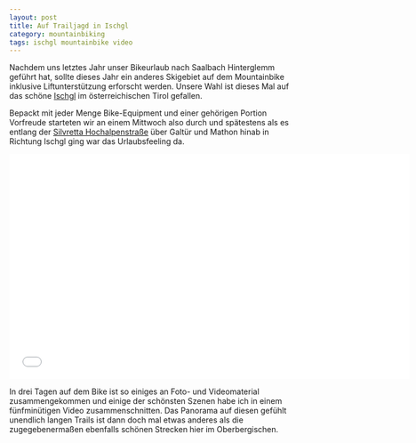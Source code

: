 ```yaml
---
layout: post
title: Auf Trailjagd in Ischgl
category: mountainbiking
tags: ischgl mountainbike video
---
```


Nachdem uns letztes Jahr unser Bikeurlaub nach Saalbach Hinterglemm geführt hat, sollte dieses Jahr ein anderes Skigebiet auf dem Mountainbike inklusive Liftunterstützung erforscht werden. Unsere Wahl ist dieses Mal auf das schöne [Ischgl](http://www.ischgl.com) im österreichischen Tirol gefallen.

Bepackt mit jeder Menge Bike-Equipment und einer gehörigen Portion Vorfreude starteten wir an einem Mittwoch also durch und spätestens als es entlang der [Silvretta Hochalpenstraße](http://www.ischgl.com/de/silvretta-hochalpenstrasse-passstrasse-tirol) über Galtür und Mathon hinab in Richtung Ischgl ging war das Urlaubsfeeling da.

<div class="elastic-iframe"><iframe src="//player.vimeo.com/video/102059816?portrait=0&amp;color=f2b33d" width="720" height="405" frameborder="0" webkitallowfullscreen mozallowfullscreen allowfullscreen></iframe></div>

In drei Tagen auf dem Bike ist so einiges an Foto- und Videomaterial zusammengekommen und einige der schönsten Szenen habe ich in einem fünfminütigen Video zusammenschnitten. Das Panorama auf diesen gefühlt unendlich langen Trails ist dann doch mal etwas anderes als die zugegebenermaßen ebenfalls schönen Strecken hier im Oberbergischen.
